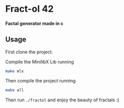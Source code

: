 # Fract-ol 42

#### Factal generator made in c

## Usage

First clone the project.

Compile the MinilibX Lib running

```sh
make mlx
```

Then compile the project running

```sh
make all
```

Then run `./fractol` and enjoy the beauty of fractals :)

<!-- You can also generate a specific fractal among the following, the Julia set, the Mandelbrot set, the Burningship set or the Apollonian gasket fractal. -->